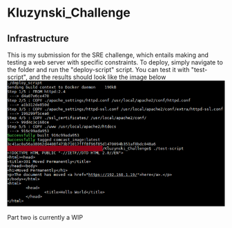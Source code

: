 # Kluzynski_Challenge
## Infrastructure 

This is my submission for the SRE challenge, which entails making and testing a web server with specific constraints.
To deploy, simply navigate to the folder and run the "deploy-script" script. You can test it with "test-script", and the results should look like the image below
![alt-text](https://github.com/kluzynskn6/Kluzynski_Challenge/blob/master/Comcast_Challenge_Script_Output.PNG)

Part two is currently a WIP
